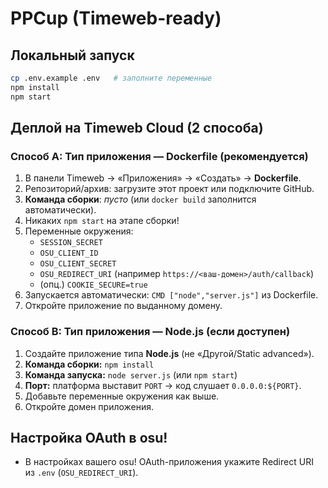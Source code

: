 # PPCup (Timeweb-ready)

## Локальный запуск
```bash
cp .env.example .env   # заполните переменные
npm install
npm start
```

## Деплой на Timeweb Cloud (2 способа)

### Способ A: Тип приложения — Dockerfile (рекомендуется)
1. В панели Timeweb → «Приложения» → «Создать» → **Dockerfile**.
2. Репозиторий/архив: загрузите этот проект или подключите GitHub.
3. **Команда сборки**: *пусто* (или `docker build` заполнится автоматически).
4. Никаких `npm start` на этапе сборки!
5. Переменные окружения:
   - `SESSION_SECRET`
   - `OSU_CLIENT_ID`
   - `OSU_CLIENT_SECRET`
   - `OSU_REDIRECT_URI` (например `https://<ваш-домен>/auth/callback`)
   - (опц.) `COOKIE_SECURE=true`
6. Запускается автоматически: `CMD ["node","server.js"]` из Dockerfile.
7. Откройте приложение по выданному домену.

### Способ B: Тип приложения — Node.js (если доступен)
1. Создайте приложение типа **Node.js** (не «Другой/Static advanced»).
2. **Команда сборки:** `npm install`
3. **Команда запуска:** `node server.js` (или `npm start`)
4. **Порт:** платформа выставит `PORT` → код слушает `0.0.0.0:${PORT}`.
5. Добавьте переменные окружения как выше.
6. Откройте домен приложения.

## Настройка OAuth в osu!
- В настройках вашего osu! OAuth-приложения укажите Redirect URI из `.env` (`OSU_REDIRECT_URI`).
